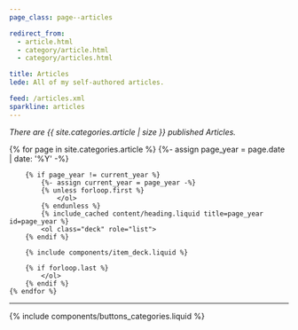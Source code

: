 ```yaml
---
page_class: page--articles

redirect_from:
  - article.html
  - category/article.html
  - category/articles.html

title: Articles
lede: All of my self-authored articles.

feed: /articles.xml
sparkline: articles
---
```


*There are {{ site.categories.article | size }} published Articles.*

<div class="h-feed" id="articles">
    {% for page in site.categories.article %}
        {%- assign page_year = page.date | date: '%Y' -%}

        {% if page_year != current_year %}
            {%- assign current_year = page_year -%}
            {% unless forloop.first %}
                </ol>
            {% endunless %}
            {% include_cached content/heading.liquid title=page_year id=page_year %}
            <ol class="deck" role="list">
        {% endif %}

        {% include components/item_deck.liquid %}

        {% if forloop.last %}
            </ol>
        {% endif %}
    {% endfor %}
</div>

--------

{% include components/buttons_categories.liquid %}
